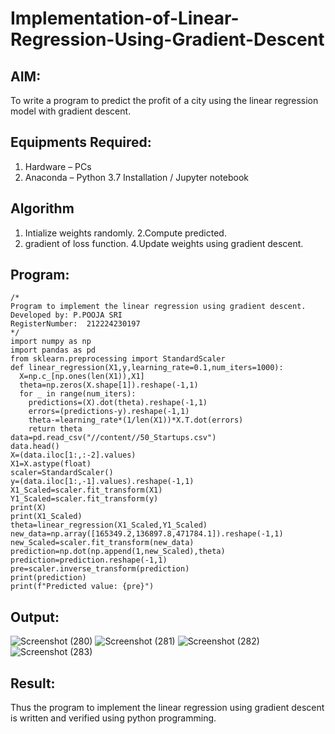 # Implementation-of-Linear-Regression-Using-Gradient-Descent

## AIM:
To write a program to predict the profit of a city using the linear regression model with gradient descent.

## Equipments Required:
1. Hardware – PCs
2. Anaconda – Python 3.7 Installation / Jupyter notebook

## Algorithm
1. Intialize weights randomly.
2.Compute predicted.
3. gradient of loss function.
4.Update weights using gradient descent.

## Program:
```
/*
Program to implement the linear regression using gradient descent.
Developed by: P.POOJA SRI
RegisterNumber:  212224230197
*/
import numpy as np
import pandas as pd
from sklearn.preprocessing import StandardScaler
def linear_regression(X1,y,learning_rate=0.1,num_iters=1000):
  X=np.c_[np.ones(len(X1)),X1]
  theta=np.zeros(X.shape[1]).reshape(-1,1)
  for _ in range(num_iters):
    predictions=(X).dot(theta).reshape(-1,1)
    errors=(predictions-y).reshape(-1,1)
    theta-=learning_rate*(1/len(X1))*X.T.dot(errors)
    return theta
data=pd.read_csv("//content//50_Startups.csv")
data.head()
X=(data.iloc[1:,:-2].values)
X1=X.astype(float)
scaler=StandardScaler()
y=(data.iloc[1:,-1].values).reshape(-1,1)
X1_Scaled=scaler.fit_transform(X1)
Y1_Scaled=scaler.fit_transform(y)
print(X)
print(X1_Scaled)
theta=linear_regression(X1_Scaled,Y1_Scaled)
new_data=np.array([165349.2,136897.8,471784.1]).reshape(-1,1)
new_Scaled=scaler.fit_transform(new_data)
prediction=np.dot(np.append(1,new_Scaled),theta)
prediction=prediction.reshape(-1,1)
pre=scaler.inverse_transform(prediction)
print(prediction)
print(f"Predicted value: {pre}")
```

## Output:
![Screenshot (280)](https://github.com/user-attachments/assets/339b4c3a-6d78-4e1e-a550-c5aeb5762068)
![Screenshot (281)](https://github.com/user-attachments/assets/752debe9-4cf0-495c-a1d7-05e7f8cd6872)
![Screenshot (282)](https://github.com/user-attachments/assets/2505f3c7-7ee8-4d51-b4d6-b8e2465e48df)
![Screenshot (283)](https://github.com/user-attachments/assets/4977abfb-0764-4c31-9ab3-a709d67a72a3)





## Result:
Thus the program to implement the linear regression using gradient descent is written and verified using python programming.

